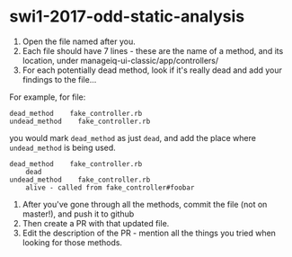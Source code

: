 # swi1-2017-odd-static-analysis

1. Open the file named after you.
1. Each file should have 7 lines - these are the name of a method, and its location, under manageiq-ui-classic/app/controllers/
1. For each potentially dead method, look if it's really dead and add your findings to the file...


For example, for file:

```
dead_method    fake_controller.rb
undead_method    fake_controller.rb
```

you would mark `dead_method` as just `dead`, and add the place where `undead_method` is being used.

```
dead_method    fake_controller.rb
	dead
undead_method    fake_controller.rb
	alive - called from fake_controller#foobar
```

1. After you've gone through all the methods, commit the file (not on master!), and push it to github
1. Then create a PR with that updated file.
1. Edit the description of the PR - mention all the things you tried when looking for those methods.
